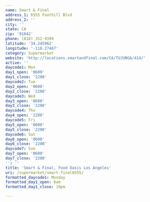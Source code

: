 ```yaml
---
name: Smart & Final
address_1: 6555 Foothill Blvd
address_2: ''
city: ''
state: CA
zip: '91042'
phone: (818) 352-9399
latitude: '34.245962'
longitude: '-118.27467'
category: Supermarket
website: 'http://locations.smartandfinal.com/CA/TUJUNGA/414/'
active: ''
daycode1: Mon
day1_open: '0600'
day1_close: '2200'
daycode2: Tue
day2_open: '0600'
day2_close: '2200'
daycode3: Wed
day3_open: '0600'
day3_close: '2200'
daycode4: Thu
day4_open: '2200'
daycode5: Fri
day5_open: '0600'
day5_close: '2200'
daycode6: Sat
day6_open: '0600'
day6_close: '2200'
daycode7: Sun
day7_open: '0600'
day7_close: '2200'
'': ''
title: 'Smart & Final, Food Oasis Los Angeles'
uri: /supermarket/smart-final6555/
formatted_daycode1: Monday
formatted_day1_open: 6am
formatted_day1_close: 10pm

---
```

